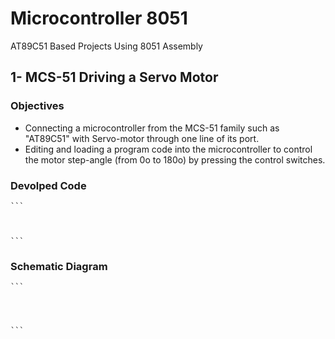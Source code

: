 # Microcontroller 8051 
AT89C51 Based Projects Using 8051 Assembly 

## 1- MCS-51 Driving a Servo Motor
### Objectives
  - Connecting a microcontroller from the MCS-51 family such as "AT89C51" with Servo-motor through one line of its port.
  - Editing and loading a program code into the microcontroller to control the motor step-angle (from 0o to 180o) by pressing the control switches.
### Devolped Code 
    ```
    
    
    
    ```
### Schematic Diagram
    ```
    
    
    
    
    ```
